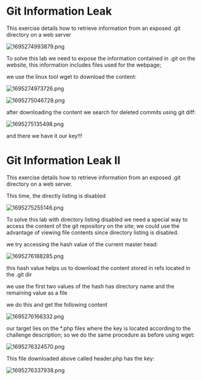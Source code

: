# Git Information Leak

This exercise details how to retrieve information from an exposed .git directory on a web server

![1695274993879.png](https://blog.cyb3rguru.tech/posts/pentesterlab/git_leak/images/1695274993879.png)

To solve this lab we need to expose the information contained in .git on the website, this information includes files used for the webpage;

we use the linux tool wget to download the content:

![1695274973726.png](https://blog.cyb3rguru.tech/posts/pentesterlab/git_leak/images/1695274973726.png)

![1695275046728.png](https://blog.cyb3rguru.tech/posts/pentesterlab/git_leak/images/1695275046728.png)

after downloading the content we search for deleted commits using git diff:

![1695275135498.png](https://blog.cyb3rguru.tech/posts/pentesterlab/git_leak/images/1695275135498.png)

and there we have it our key!!!

# Git Information Leak II

This exercise details how to retrieve information from an exposed .git directory on a web server.

This time, the directly listing is disabled

![1695275255146.png](https://blog.cyb3rguru.tech/posts/pentesterlab/git_leak/images/1695275255146.png)

To solve this lab with directory listing disabled we need a special way to access the content of the git repository on the site; we could use the advantage of viewing file contents since directory listing is disabled.

we try accessing the hash value of the current master head:

![1695276188285.png](https://blog.cyb3rguru.tech/posts/pentesterlab/git_leak/images/1695276188285.png)

this hash value helps us to download the content stored in refs located in the .git dir

we use the first two values of the hash has directory name and the remaining value as a file

we do this and get the following content

![1695276166332.png](https://blog.cyb3rguru.tech/posts/pentesterlab/git_leak/images/1695276166332.png)

our target lies on the *.php files where the key is located according to the challenge description; so we do the same procedure as before using wget:

![1695276324570.png](https://blog.cyb3rguru.tech/posts/pentesterlab/git_leak/images/1695276324570.png)

This file downloaded above called header.php has the key:

![1695276337938.png](https://blog.cyb3rguru.tech/posts/pentesterlab/git_leak/images/1695276337938.png)
